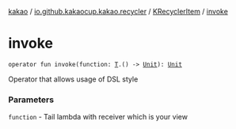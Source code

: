 [kakao](../../index.md) / [io.github.kakaocup.kakao.recycler](../index.md) / [KRecyclerItem](index.md) / [invoke](./invoke.md)

# invoke

`operator fun invoke(function: `[`T`](index.md#T)`.() -> `[`Unit`](https://kotlinlang.org/api/latest/jvm/stdlib/kotlin/-unit/index.html)`): `[`Unit`](https://kotlinlang.org/api/latest/jvm/stdlib/kotlin/-unit/index.html)

Operator that allows usage of DSL style

### Parameters

`function` - Tail lambda with receiver which is your view